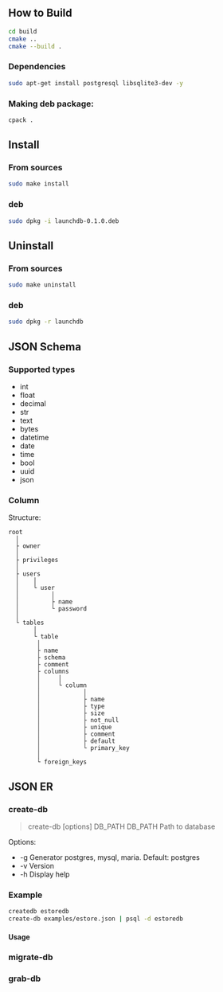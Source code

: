 ## How to Build
```sh
cd build
cmake ..
cmake --build .
```
### Dependencies
```sh
sudo apt-get install postgresql libsqlite3-dev -y
```

### Making deb package:
```sh
cpack .
```

## Install
### From sources
```sh
sudo make install
```

### deb
```sh
sudo dpkg -i launchdb-0.1.0.deb
```

## Uninstall
### From sources
```sh
sudo make uninstall
```
### deb
```sh
sudo dpkg -r launchdb
```

## JSON Schema
### Supported types
* int
* float
* decimal
* str
* text
* bytes
* datetime
* date
* time
* bool
* uuid
* json

### Column
Structure:
```
root
  │
  ├ owner
  │
  ├ privileges
  │
  ├ users
  │    │
  │    └ user
  │         │ 
  │         ├ name
  │         └ password
  │
  └ tables
       │
       └ table
        │
        ├ name
        ├ schema
        ├ comment
        ├ columns
        │     │
        │     └ column
        │            │
        │            ├ name
        │            ├ type
        │            ├ size
        │            ├ not_null
        │            ├ unique
        │            ├ comment
        │            ├ default
        │            └ primary_key
        │
        └ foreign_keys
```

## JSON ER

### create-db
> create-db [options] DB_PATH
DB_PATH Path to database

Options:
- -g Generator postgres, mysql, maria. Default: postgres
- -v Version
- -h Display help

### Example
```sh
createdb estoredb
create-db examples/estore.json | psql -d estoredb
```
#### Usage
### migrate-db
### grab-db
